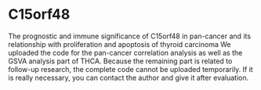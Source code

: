 # C15orf48
The prognostic and immune significance of C15orf48 in pan-cancer and its relationship with proliferation and apoptosis of thyroid carcinoma
We uploaded the code for the pan-cancer correlation analysis as well as the GSVA analysis part of THCA. Because the remaining part is related to follow-up research, the complete code cannot be uploaded temporarily. If it is really necessary, you can contact the author and give it after evaluation.
